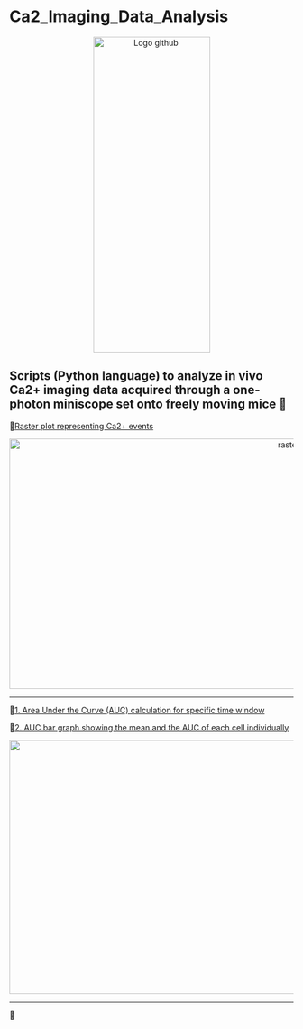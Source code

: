 # Ca2_Imaging_Data_Analysis
<p align="center">
  <img width="207" height="560" alt="Logo github" src="https://github.com/user-attachments/assets/aafd6625-c32f-4c29-ad3d-0a850e27ce5a" />
</p>

Scripts (Python language) to analyze in vivo Ca2+ imaging data acquired through a one-photon miniscope set onto freely moving mice 🐁
-----------------------------
📝[Raster plot representing Ca2+ events](https://github.com/SandraSSB/Ca2_Imaging_Data_Analysis/blob/main/Scripts/Raster%20plot/Raster%20plot%20Ca2%2B%20events)
<p align="center">
  <img width="1000" height="444" alt="rasterplot" src="https://github.com/user-attachments/assets/6b7314d8-eeaf-4df5-8728-afca7d80cd79" />
</p>

-----------------------------
📝[1. Area Under the Curve (AUC) calculation for specific time window](https://github.com/SandraSSB/Ca2_Imaging_Data_Analysis/blob/main/Scripts/Area%20Under%20the%20Curve/AUC%20calculation)

📝[2. AUC bar graph showing the mean and the AUC of each cell individually](https://github.com/SandraSSB/Ca2_Imaging_Data_Analysis/blob/main/Scripts/Area%20Under%20the%20Curve/AUC%20calculation)
<p align="center">
  <img width="1778" height="450" alt="AUC" src="https://github.com/user-attachments/assets/bf3ad8f4-b1f3-400c-a3a8-0bb2f20b8c2c" />
</p>

-----------------------------
📝
